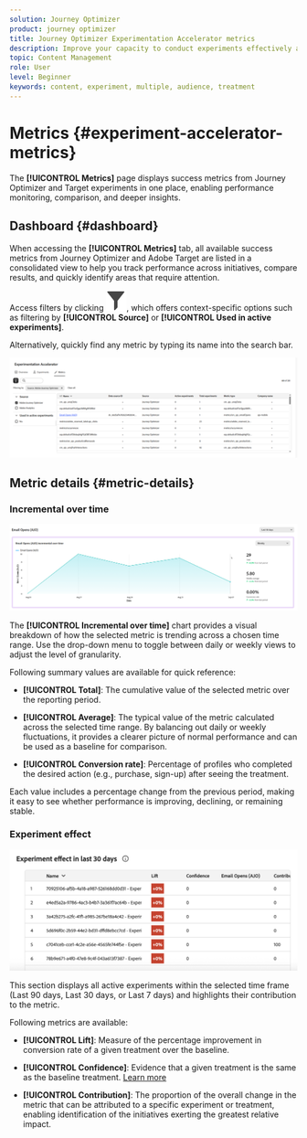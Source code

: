 ```yaml
---
solution: Journey Optimizer
product: journey optimizer
title: Journey Optimizer Experimentation Accelerator metrics
description: Improve your capacity to conduct experiments effectively and generate insights
topic: Content Management
role: User
level: Beginner
keywords: content, experiment, multiple, audience, treatment
---
```

# Metrics {#experiment-accelerator-metrics}

The **[!UICONTROL Metrics]** page displays success metrics from Journey Optimizer and Target experiments in one place, enabling performance monitoring, comparison, and deeper insights.

## Dashboard {#dashboard}

When accessing the **[!UICONTROL Metrics]** tab, all available success metrics from Journey Optimizer and Adobe Target are listed in a consolidated view to help you track performance across initiatives, compare results, and quickly identify areas that require attention.

Access filters by clicking ![](assets/do-not-localize/Smock_Filter_18_N.svg), which offers context-specific options such as filtering by **[!UICONTROL Source]** or **[!UICONTROL Used in active experiments]**.

Alternatively, quickly find any metric by typing its name into the search bar.

![](assets/experiment-monitor-metrics.png)

## Metric details {#metric-details}

### Incremental over time

![](assets/experiment-monitor-metrics-2.png)

The **[!UICONTROL Incremental over time]** chart provides a visual breakdown of how the selected metric is trending across a chosen time range. Use the drop-down menu to toggle between daily or weekly views to adjust the level of granularity.

Following summary values are available for quick reference:

* **[!UICONTROL Total]**: The cumulative value of the selected metric over the reporting period. 

* **[!UICONTROL Average]**: The typical value of the metric calculated across the selected time range. By balancing out daily or weekly fluctuations, it provides a clearer picture of normal performance and can be used as a baseline for comparison.

* **[!UICONTROL Conversion rate]**: Percentage of profiles who completed the desired action (e.g., purchase, sign-up) after seeing the treatment.

Each value includes a percentage change from the previous period, making it easy to see whether performance is improving, declining, or remaining stable.

### Experiment effect

![](assets/experiment-monitor-metrics-3.png)

This section displays all active experiments within the selected time frame (Last 90 days, Last 30 days, or Last 7 days) and highlights their contribution to the metric.

Following metrics are available:

* **[!UICONTROL Lift]**: Measure of the percentage improvement in conversion rate of a given treatment over the baseline.

* **[!UICONTROL Confidence]**: Evidence that a given treatment is the same as the baseline treatment. [Learn more](http://experienceleague.adobe.com/en/docs/journey-optimizer/using/content-management/content-experiment/technotes/experiment-calculations)

* **[!UICONTROL Contribution]**: The proportion of the overall change in the metric that can be attributed to a specific experiment or treatment, enabling identification of the initiatives exerting the greatest relative impact.
